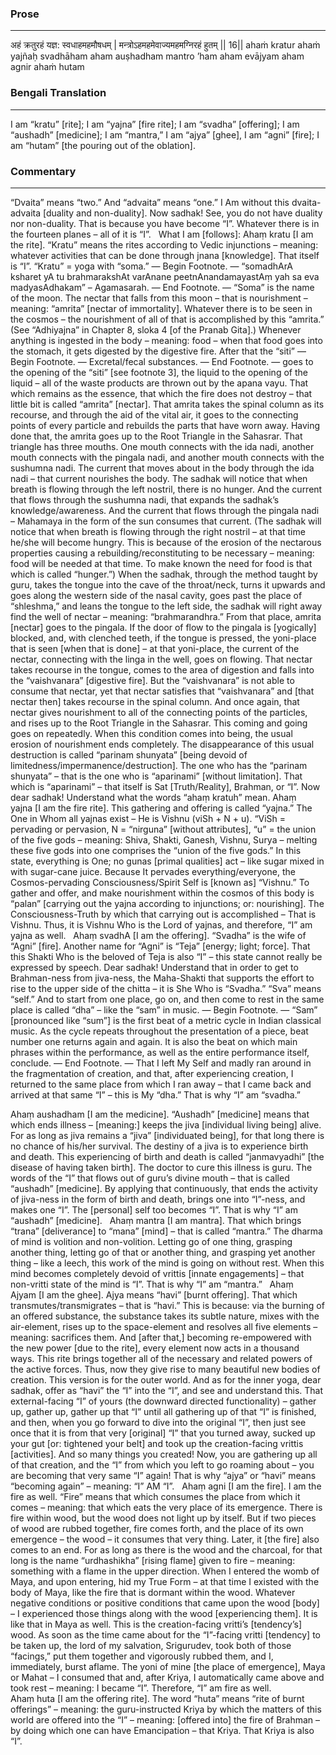 ### Prose 
 --- 
अहं क्रतुरहं यज्ञ: स्वधाहमहमौषधम् |
मन्त्रोऽहमहमेवाज्यमहमग्निरहं हुतम् || 16||
ahaṁ kratur ahaṁ yajñaḥ svadhāham aham auṣhadham
mantro ’ham aham evājyam aham agnir ahaṁ hutam

### Bengali Translation 
 --- 
I am “kratu” [rite]; I am “yajna” [fire rite]; I am “svadha” [offering]; I am “aushadh” [medicine]; I am “mantra,” I am “ajya” [ghee], I am “agni” [fire]; I am “hutam” [the pouring out of the oblation].

### Commentary 
 --- 
“Dvaita” means “two.” And “advaita” means “one.” I Am without this dvaita-advaita [duality and non-duality]. Now sadhak! See, you do not have duality nor non-duality. That is because you have become “I”. Whatever there is in the fourteen planes – all of it is “I”.
 
What I am [follows]:
Ahaṃ kratu [I am the rite]. “Kratu” means the rites according to Vedic injunctions – meaning: whatever activities that can be done through jnana [knowledge]. That itself is “I”. “Kratu” = yoga with “soma.” — Begin Footnote. — “somadhArA ksharet yA tu brahmarakshAt varAnane
peetnAnandamayastAṃ yah sa eva madyasAdhakam” – Agamasarah.
 — End Footnote. — “Soma” is the name of the moon. The nectar that falls from this moon – that is nourishment – meaning: “amrita” [nectar of immortality]. Whatever there is to be seen in the cosmos – the nourishment of all of that is accomplished by this “amrita.” (See “Adhiyajna” in Chapter 8, sloka 4 [of the Pranab Gita].) Whenever anything is ingested in the body – meaning: food – when that food goes into the stomach, it gets digested by the digestive fire. After that the “siti” — Begin Footnote. — Excretal/fecal substances. — End Footnote. — goes to the opening of the “siti” [see footnote 3], the liquid to the opening of the liquid – all of the waste products are thrown out by the apana vayu. That which remains as the essence, that which the fire does not destroy – that little bit is called “amrita” [nectar]. That amrita takes the spinal column as its recourse, and through the aid of the vital air, it goes to the connecting points of every particle and rebuilds the parts that have worn away. Having done that, the amrita goes up to the Root Triangle in the Sahasrar. That triangle has three mouths. One mouth connects with the ida nadi, another mouth connects with the pingala nadi, and another mouth connects with the sushumna nadi. The current that moves about in the body through the ida nadi – that current nourishes the body. The sadhak will notice that when breath is flowing through the left nostril, there is no hunger. And the current that flows through the sushumna nadi, that expands the sadhak’s knowledge/awareness. And the current that flows through the pingala nadi – Mahamaya in the form of the sun consumes that current. (The sadhak will notice that when breath is flowing through the right nostril – at that time he/she will become hungry. This is because of the erosion of the nectarous properties causing a rebuilding/reconstituting to be necessary – meaning: food will be needed at that time. To make known the need for food is that which is called “hunger.”) When the sadhak, through the method taught by guru, takes the tongue into the cave of the throat/neck, turns it upwards and goes along the western side of the nasal cavity, goes past the place of “shleshma,” and leans the tongue to the left side, the sadhak will right away find the well of nectar – meaning: “brahmarandhra.” From that place, amrita [nectar] goes to the pingala. If the door of flow to the pingala is [yogically] blocked, and, with clenched teeth, if the tongue is pressed, the yoni-place that is seen [when that is done] – at that yoni-place, the current of the nectar, connecting with the linga in the well, goes on flowing. That nectar takes recourse in the tongue, comes to the area of digestion and falls into the “vaishvanara” [digestive fire]. But the “vaishvanara” is not able to consume that nectar, yet that nectar satisfies that “vaishvanara” and [that nectar then] takes recourse in the spinal column. And once again, that nectar gives nourishment to all of the connecting points of the particles, and rises up to the Root Triangle in the Sahasrar. This coming and going goes on repeatedly. When this condition comes into being, the usual erosion of nourishment ends completely. The disappearance of this usual destruction is called “parinam shunyata” [being devoid of limitedness/impermanence/destruction]. The one who has the “parinam shunyata” – that is the one who is “aparinami” [without limitation]. That which is “aparinami” – that itself is Sat [Truth/Reality], Brahman, or “I”. Now dear sadhak! Understand what the words “ahaṃ kratuh” mean.
Ahaṃ yajna [I am the fire rite]. This gathering and offering is called “yajna.” The One in Whom all yajnas exist – He is Vishnu (viSh + N + u). “ViSh = pervading or pervasion, N = “nirguna” [without attributes], “u” = the union of the five gods – meaning: Shiva, Shakti, Ganesh, Vishnu, Surya – melting these five gods into one comprises the “union of the five gods.” In this state, everything is One; no gunas [primal qualities] act – like sugar mixed in with sugar-cane juice. Because It pervades everything/everyone, the Cosmos-pervading Consciousness/Spirit Self is [known as] “Vishnu.” To gather and offer, and make nourishment within the cosmos of this body is “palan” [carrying out the yajna according to injunctions; or: nourishing]. The Consciousness-Truth by which that carrying out is accomplished – That is Vishnu. Thus, it is Vishnu Who is the Lord of yajnas, and therefore, “I” am yajna as well.
 
Ahaṃ svadhA [I am the offering]. “Svadha” is the wife of “Agni” [fire]. Another name for “Agni” is “Teja” [energy; light; force]. That this Shakti Who is the beloved of Teja is also “I” – this state cannot really be expressed by speech. Dear sadhak! Understand that in order to get to Brahman-ness from jiva-ness, the Maha-Shakti that supports the effort to rise to the upper side of the chitta – it is She Who is “Svadha.” “Sva” means “self.” And to start from one place, go on, and then come to rest in the same place is called “dha” – like the “sam” in music. — Begin Footnote. — “Sam” [pronounced like “sum”] is the first beat of a metric cycle in Indian classical music. As the cycle repeats throughout the presentation of a piece, beat number one returns again and again. It is also the beat on which main phrases within the performance, as well as the entire performance itself, conclude. — End Footnote. — That I left My Self and madly ran around in the fragmentation of creation, and that, after experiencing creation, I returned to the same place from which I ran away – that I came back and arrived at that same “I” – this is My “dha.” That is why “I” am “svadha.”

Ahaṃ aushadham [I am the medicine]. “Aushadh” [medicine] means that which ends illness – [meaning:] keeps the jiva [individual living being] alive. For as long as jiva remains a “jiva” [individuated being], for that long there is no chance of his/her survival. The destiny of a jiva is to experience birth and death. This experiencing of birth and death is called “janmavyadhi” [the disease of having taken birth]. The doctor to cure this illness is guru. The words of the “I” that flows out of guru’s divine mouth – that is called “aushadh” [medicine]. By applying that continuously, that ends the activity of jiva-ness in the form of birth and death, brings one into “I”-ness, and makes one “I”. The [personal] self too becomes “I”. That is why “I” am “aushadh” [medicine].
 
Ahaṃ mantra [I am mantra]. That which brings “trana” [deliverance] to “mana” [mind] – that is called “mantra.” The dharma of mind is volition and non-volition. Letting go of one thing, grasping another thing, letting go of that or another thing, and grasping yet another thing – like a leech, this work of the mind is going on without rest. When this mind becomes completely devoid of vrittis [innate engagements] – that non-vritti state of the mind is “I”. That is why “I” am “mantra.”
 
Ahaṃ Ajyam [I am the ghee]. Ajya means “havi” [burnt offering]. That which transmutes/transmigrates – that is “havi.” This is because: via the burning of an offered substance, the substance takes its subtle nature, mixes with the air-element, rises up to the space-element and resolves all five elements – meaning: sacrifices them. And [after that,] becoming re-empowered with the new power [due to the rite], every element now acts in a thousand ways. This rite brings together all of the necessary and related powers of the active forces. Thus, now they give rise to many beautiful new bodies of creation. This version is for the outer world. And as for the inner yoga, dear sadhak, offer as “havi” the “I” into the “I”, and see and understand this. That external-facing “I” of yours (the downward directed functionality) – gather up, gather up, gather up that “I” until all gathering up of that “I” is finished, and then, when you go forward to dive into the original “I”, then just see once that it is from that very [original] “I” that you turned away, sucked up your gut [or: tightened your belt] and took up the creation-facing vrittis [activities]. And so many things you created! Now, you are gathering up all of that creation, and the “I” from which you left to go roaming about – you are becoming that very same “I” again! That is why “ajya” or “havi” means “becoming again” – meaning: “I” AM “I”.
 
Ahaṃ agni [I am the fire]. I am the fire as well. “Fire” means that which consumes the place from which it comes – meaning: that which eats the very place of its emergence. There is fire within wood, but the wood does not light up by itself. But if two pieces of wood are rubbed together, fire comes forth, and the place of its own emergence – the wood – it consumes that very thing. Later, it [the fire] also comes to an end. For as long as there is the wood and the charcoal, for that long is the name “urdhashikha” [rising flame] given to fire – meaning: something with a flame in the upper direction. When I entered the womb of Maya, and upon entering, hid my True Form – at that time I existed with the body of Maya, like the fire that is dormant within the wood. Whatever negative conditions or positive conditions that came upon the wood [body] – I experienced those things along with the wood [experiencing them]. It is like that in Maya as well. This is the creation-facing vritti’s [tendency’s] wood. As soon as the time came about for the “I”-facing vritti [tendency] to be taken up, the lord of my salvation, Srigurudev, took both of those “facings,” put them together and vigorously rubbed them, and I, immediately, burst aflame. The yoni of mine [the place of emergence], Maya or Mahat – I consumed that and, after Kriya, I automatically came above and took rest – meaning: I became “I”. Therefore, “I” am fire as well.
 
Ahaṃ huta [I am the offering rite]. The word “huta” means “rite of burnt offerings” – meaning: the guru-instructed Kriya by which the matters of this world are offered into the “I” – meaning: [offered into] the fire of Brahman – by doing which one can have Emancipation – that Kriya. That Kriya is also “I”. 
